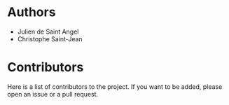 # Authors
- Julien de Saint Angel
- Christophe Saint-Jean

# Contributors
Here is a list of contributors to the project. If you want to be added, please open an issue or a pull request.
